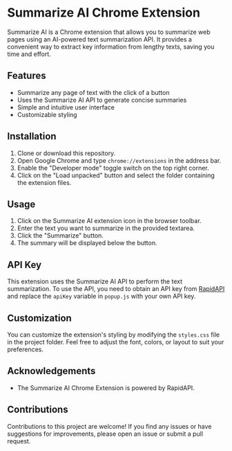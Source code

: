 # Summarize AI Chrome Extension

Summarize AI is a Chrome extension that allows you to summarize web pages using an AI-powered text summarization API. It provides a convenient way to extract key information from lengthy texts, saving you time and effort.

## Features

- Summarize any page of text with the click of a button
- Uses the Summarize AI API to generate concise summaries
- Simple and intuitive user interface
- Customizable styling

## Installation

1. Clone or download this repository.
2. Open Google Chrome and type `chrome://extensions` in the address bar.
3. Enable the "Developer mode" toggle switch on the top right corner.
4. Click on the "Load unpacked" button and select the folder containing the extension files.

## Usage

1. Click on the Summarize AI extension icon in the browser toolbar.
2. Enter the text you want to summarize in the provided textarea.
3. Click the "Summarize" button.
4. The summary will be displayed below the button.

## API Key

This extension uses the Summarize AI API to perform the text summarization. To use the API, you need to obtain an API key from [RapidAPI](https://rapidapi.com/) and replace the `apiKey` variable in `popup.js` with your own API key.

## Customization

You can customize the extension's styling by modifying the `styles.css` file in the project folder. Feel free to adjust the font, colors, or layout to suit your preferences.

## Acknowledgements

- The Summarize AI Chrome Extension is powered by RapidAPI.

## Contributions

Contributions to this project are welcome! If you find any issues or have suggestions for improvements, please open an issue or submit a pull request.

